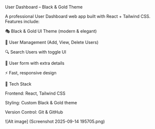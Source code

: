 User Dashboard – Black & Gold Theme

A professional User Dashboard web app built with React + Tailwind CSS.
Features include:

🎭 Black & Gold UI Theme (modern & elegant)

👤 User Management (Add, View, Delete Users)

🔍 Search Users with toggle UI

📝 User form with extra details

⚡ Fast, responsive design

🚀 Tech Stack

Frontend: React, Tailwind CSS

Styling: Custom Black & Gold theme

Version Control: Git & GitHub


![Alt image] (Screenshot 2025-09-14 195705.png)
